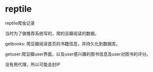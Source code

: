 # reptile
reptile爬虫记录

当时为了做推荐系统写的，爬的豆瓣阅读的数据。

getbooks: 爬豆瓣阅读首页的书籍信息，并持久化到数据库。

getuser:爬豆瓣user界面，以及user感兴趣的图书信息及user对图书的评分。

没有用代理，所以可能会封IP
